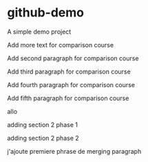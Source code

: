 # github-demo
A simple demo project

Add more text for comparison course

Add second paragraph for comparison course

Add third paragraph for comparison course

Add fourth paragraph for comparison course

Add fifth paragraph for comparison course

allo

adding section 2 phase 1

adding section 2 phase 2

j'ajoute premiere phrase de merging paragraph